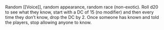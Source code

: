 Random [[Voice]], random appearance, random race (non-exotic). Roll d20 to see what they know, start with a DC of 15 (no modifier) and then every time they don’t know, drop the DC by 2. Once someone has known and told the players, stop allowing anyone to know.